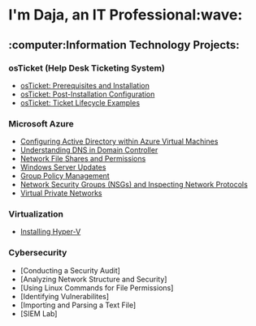 <h1>I'm Daja, an IT Professional:wave:</h1>

<h2>:computer:Information Technology Projects:</h2>
  
<h3>osTicket (Help Desk Ticketing System)</h3>
  
- [osTicket: Prerequisites and Installation](https://github.com/dajat/osticket-prereqs)
- [osTicket: Post-Installation Configuration](https://github.com/dajat/post-install-config)
- [osTicket: Ticket Lifecycle Examples](https://github.com/dajat/ticket-lifecycle)

<h3>Microsoft Azure</h3>
  
- [Configuring Active Directory within Azure Virtual Machines](https://github.com/dajat/configure-ad)
- [Understanding DNS in Domain Controller](https://github.com/dajat/DNS-Azure)
- [Network File Shares and Permissions](https://github.com/dajat/network-file-share)
- [Windows Server Updates](https://github.com/dajat/ws-updates)
- [Group Policy Management](https://github.com/dajat/gp-policy)
- [Network Security Groups (NSGs) and Inspecting Network Protocols](https://github.com/dajat/nsg-protocols)
- [Virtual Private Networks](https://github.com/dajat/vpn-discover)

<h3>Virtualization</h3>
  
- [Installing Hyper-V](https://github.com/dajat/hyper-v-demo)

<h3>Cybersecurity</h3>

- [Conducting a Security Audit]
- [Analyzing Network Structure and Security]
- [Using Linux Commands for File Permissions]
- [Identifying Vulnerabilites]
- [Importing and Parsing a Text File]
- [SIEM Lab]

